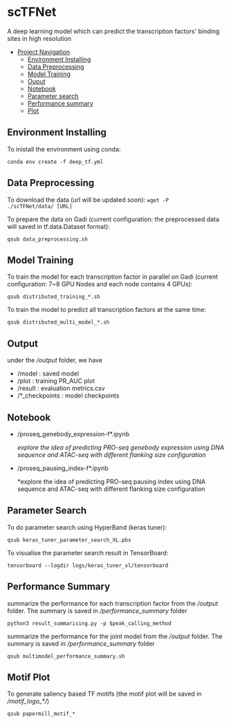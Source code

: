# scTFNet

A deep learning model which can predict the transcription factors' binding sites in high resolution

<!-- TOC -->

- [Project Navigation](#project-navigation)
    - [Environment Installing](#environment-installing)
    - [Data Preprocessing](#data-preprocessing)
    - [Model Training](#model-training)
    - [Ouput](#output)
    - [Notebook](#notebook)
    - [Parameter search](#parameter-search)
    - [Performance summary](#performance-summary)
    - [Plot](#motif-plot)


<!-- /TOC -->

## Environment Installing 
To inistall the environment using conda:

<code>conda env create -f deep_tf.yml</code>

## Data Preprocessing
To download the data (url will be updated soon):
<code>wget -P ./scTFNet/data/ [URL]</code>

To prepare the data on Gadi (current configuration: the preprocessed data will saved in tf.data.Dataset format):

<code>qsub data_preprocessing.sh</code>


## Model Training
To train the model for each transcription factor in parallel on Gadi (current configuration: 7~8 GPU Nodes and each node contains 4 GPUs):
    
<code>qsub distributed_training_*.sh</code>

To train the model to predict all transcription factors at the same time:

<code>qsub distributed_multi_model_*.sh</code>

    
## Output
under the */output* folder, we have
    
- /model  : saved model
- /plot   : training PR_AUC plot
- /result : evaluation metrics.csv
- /*_checkpoints : model checkpoints


## Notebook
- /proseq_genebody_expression-f*.ipynb
    
    *explore the idea of predicting PRO-seq genebody expression using DNA sequence and ATAC-seq with different flanking size configuration*

- /proseq_pausing_index-f*.ipynb
    
    *explore the idea of predicting PRO-seq pausing index using DNA sequence and ATAC-seq with different flanking size configuration

## Parameter Search
To do parameter search using HyperBand (keras tuner):

<code>qsub keras_tuner_parameter_search_XL.pbs</code>

To visualise the parameter search result in TensorBoard:

<code>tensorboard --logdir logs/keras_tuner_xl/tensorboard</code>

## Performance Summary

summarize the performance for each transcription factor from the */output* folder. The summary is saved in */performance_summary* folder

<code>python3 result_summarising.py -p $peak_calling_method </code>

summarize the performance for the joint model from the */output* folder. The summary is saved in */performance_summary* folder

<code>qsub multimodel_performance_summary.sh </code>

## Motif Plot

To generate saliency based TF motifs (the motif plot will be saved in */motif_logo_\*/*)

<code>qsub papermill_motif_*</code>
